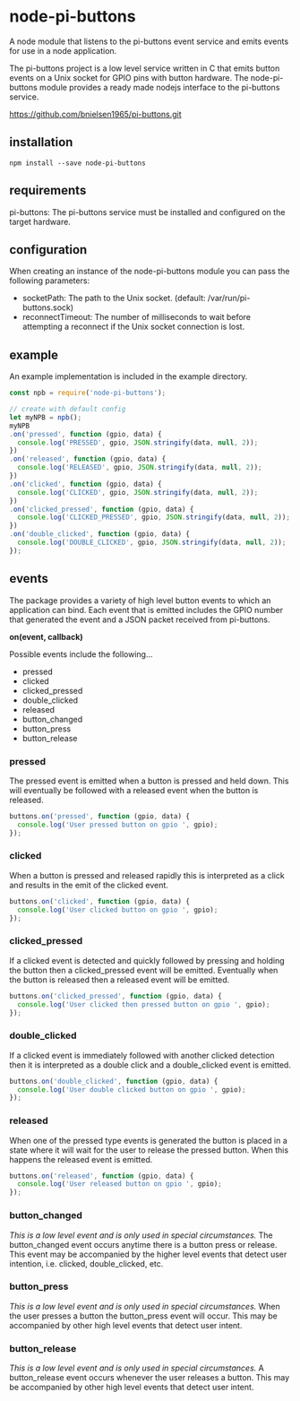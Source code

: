 # node-pi-buttons
A node module that listens to the pi-buttons event service and emits events for
use in a node application.

The pi-buttons project is a low level service written in C that emits button
events on a Unix socket for GPIO pins with button hardware. The node-pi-buttons
module provides a ready made nodejs interface to the pi-buttons service.

https://github.com/bnielsen1965/pi-buttons.git


## installation
```shell
npm install --save node-pi-buttons
```


## requirements
pi-buttons: The pi-buttons service must be installed and configured on the target
hardware.


## configuration
When creating an instance of the node-pi-buttons module you can pass the following
parameters:

- socketPath: The path to the Unix socket. (default: /var/run/pi-buttons.sock)
- reconnectTimeout: The number of milliseconds to wait before attempting a
reconnect if the Unix socket connection is lost.


## example
An example implementation is included in the example directory.

```javascript
const npb = require('node-pi-buttons');

// create with default config
let myNPB = npb();
myNPB
.on('pressed', function (gpio, data) {
  console.log('PRESSED', gpio, JSON.stringify(data, null, 2));
})
.on('released', function (gpio, data) {
  console.log('RELEASED', gpio, JSON.stringify(data, null, 2));
})
.on('clicked', function (gpio, data) {
  console.log('CLICKED', gpio, JSON.stringify(data, null, 2));
})
.on('clicked_pressed', function (gpio, data) {
  console.log('CLICKED_PRESSED', gpio, JSON.stringify(data, null, 2));
})
.on('double_clicked', function (gpio, data) {
  console.log('DOUBLE_CLICKED', gpio, JSON.stringify(data, null, 2));
});
```


## events
The package provides a variety of high level button events to which an
application can bind. Each event that is emitted includes the GPIO number that
generated the event and a JSON packet received from pi-buttons.

**on(event, callback)**

Possible events include the following...
* pressed
* clicked
* clicked_pressed
* double_clicked
* released
* button_changed
* button_press
* button_release


### pressed
The pressed event is emitted when a button is pressed and held down. This will
eventually be followed with a released event when the button is released.

```javascript
buttons.on('pressed', function (gpio, data) {
  console.log('User pressed button on gpio ', gpio);
});
```

### clicked
When a button is pressed and released rapidly this is interpreted as a click and
results in the emit of the clicked event.

```javascript
buttons.on('clicked', function (gpio, data) {
  console.log('User clicked button on gpio ', gpio);
});
```

### clicked_pressed
If a clicked event is detected and quickly followed by pressing and holding the
button then a clicked_pressed event will be emitted. Eventually when the button
is released then a released event will be emitted.

```javascript
buttons.on('clicked_pressed', function (gpio, data) {
  console.log('User clicked then pressed button on gpio ', gpio);
});
```

### double_clicked
If a clicked event is immediately followed with another clicked detection then
it is interpreted as a double click and a double_clicked event is emitted.

```javascript
buttons.on('double_clicked', function (gpio, data) {
  console.log('User double clicked button on gpio ', gpio);
});
```

### released
When one of the pressed type events is generated the button is placed in a
state where it will wait for the user to release the pressed button. When this
happens the released event is emitted.

```javascript
buttons.on('released', function (gpio, data) {
  console.log('User released button on gpio ', gpio);
});
```


### button_changed
*This is a low level event and is only used in special circumstances.* The button_changed
event occurs anytime there is a button press or release. This event may be
accompanied by the higher level events that detect user intention, i.e. clicked,
double_clicked, etc.


### button_press
*This is a low level event and is only used in special circumstances.* When the user
presses a button the button_press event will occur. This may be accompanied by
other high level events that detect user intent.


### button_release
*This is a low level event and is only used in special circumstances.* A button_release
event occurs whenever the user releases a button. This may be accompanied by
other high level events that detect user intent.
